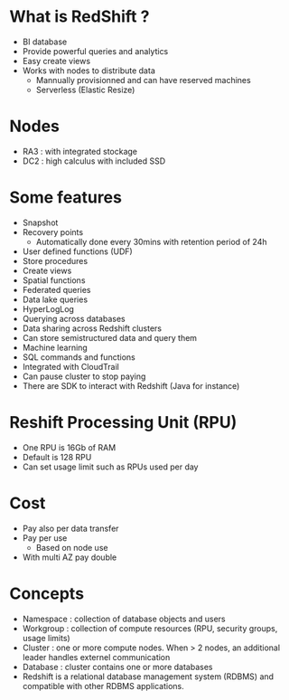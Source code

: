 # What is RedShift ?

* BI database
* Provide powerful queries and analytics
* Easy create views
* Works with nodes to distribute data
    * Mannually provisionned and can have reserved machines
    * Serverless (Elastic Resize)

# Nodes
* RA3 : with integrated stockage
* DC2 : high calculus with included SSD

# Some features
* Snapshot
* Recovery points
    * Automatically done every 30mins with retention period of 24h
* User defined functions (UDF)
* Store procedures
* Create views
* Spatial functions
* Federated queries
* Data lake queries
* HyperLogLog
* Querying across databases
* Data sharing across Redshift clusters
* Can store semistructured data and query them
* Machine learning
* SQL commands and functions
* Integrated with CloudTrail
* Can pause cluster to stop paying
* There are SDK to interact with Redshift (Java for instance)

# Reshift Processing Unit (RPU)
* One RPU is 16Gb of RAM
* Default is 128 RPU
* Can set usage limit such as RPUs used per day

# Cost
* Pay also per data transfer
* Pay per use
    * Based on node use
* With multi AZ pay double

# Concepts
* Namespace : collection of database objects and users
* Workgroup : collection of compute resources (RPU, security groups, usage limits)
* Cluster : one or more compute nodes. When > 2 nodes, an additional leader handles externel communication
* Database : cluster contains one or more databases
* Redshift is a relational database management system (RDBMS) and compatible with other RDBMS applications. 